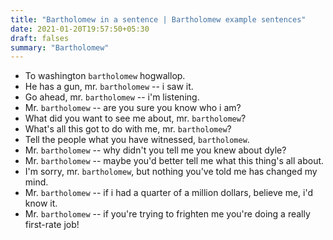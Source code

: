 ```yaml
---
title: "Bartholomew in a sentence | Bartholomew example sentences"
date: 2021-01-20T19:57:50+05:30
draft: falses
summary: "Bartholomew"
---
```

- To washington `bartholomew` hogwallop.
- He has a gun, mr. `bartholomew` -- i saw it.
- Go ahead, mr. `bartholomew` -- i'm listening.
- Mr. `bartholomew` -- are you sure you know who i am?
- What did you want to see me about, mr. `bartholomew`?
- What's all this got to do with me, mr. `bartholomew`?
- Tell the people what you have witnessed, `bartholomew`.
- Mr. `bartholomew` -- why didn't you tell me you knew about dyle?
- Mr. `bartholomew` -- maybe you'd better tell me what this thing's all about.
- I'm sorry, mr. `bartholomew`, but nothing you've told me has changed my mind.
- Mr. `bartholomew` -- if i had a quarter of a million dollars, believe me, i'd know it.
- Mr. `bartholomew` -- if you're trying to frighten me you're doing a really first-rate job!
                 
